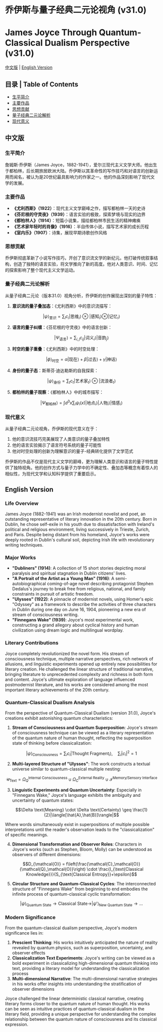# 乔伊斯与量子经典二元论视角 (v31.0)
# James Joyce Through Quantum-Classical Dualism Perspective (v31.0)

[中文版](#中文版) | [English Version](#english-version)

## 目录 | Table of Contents
- [生平简介](#生平简介)
- [主要作品](#主要作品)
- [思想贡献](#思想贡献)
- [量子经典二元论解析](#量子经典二元论解析)
- [现代意义](#现代意义)

<a name="中文版"></a>
## 中文版

### 生平简介

詹姆斯·乔伊斯（James Joyce，1882-1941），爱尔兰现代主义文学大师。他出生于都柏林，后长期旅居欧洲大陆。乔伊斯以其革命性的写作技巧和对语言的创新运用而闻名，被认为是20世纪最具影响力的作家之一。他的作品深刻影响了现代文学的发展。

### 主要作品

- **《尤利西斯》（1922）**：现代主义文学巅峰之作，描写都柏林一天的史诗
- **《芬尼根的守灵夜》（1939）**：语言实验的极致，探索梦境与现实的边界
- **《都柏林人》（1914）**：短篇小说集，描绘都柏林市民生活的精神瘫痪
- **《艺术家年轻时的肖像》（1916）**：半自传体小说，描写艺术家的成长历程
- **《室内乐》（1907）**：诗集，展现早期诗歌创作风格

### 思想贡献

乔伊斯彻底革新了小说写作技巧，开创了意识流文学的新纪元。他打破传统叙事结构，创造了独特的语言实验，将文学推向了新的高度。他对人类意识、时间、记忆的探索影响了整个现代主义文学运动。

### 量子经典二元论解析

从量子经典二元论（版本31.0）视角分析，乔伊斯的创作展现出深刻的量子特性：

1. **意识流的量子叠加态**：《尤利西斯》中的意识流描写：

$$|\psi\rangle_{\text{意识}} = \sum_i c_i |\text{思维}_i\rangle \otimes |\text{感知}_i\rangle \otimes |\text{记忆}_i\rangle$$

2. **语言的量子纠缠**：《芬尼根的守灵夜》中的语言创新：

$$|\Psi_{\text{语言}}\rangle = \sum_{i,j} c_{ij} |\text{词义}_i\rangle |\text{音韵}_j\rangle$$

3. **时空的量子重叠**：《尤利西斯》中的时空处理：

$$|\phi\rangle_{\text{时空}} = \alpha |\text{现在}\rangle + \beta |\text{过去}\rangle + \gamma |\text{神话}\rangle$$

4. **身份的量子态**：斯蒂芬·迪达勒斯的自我探索：

$$|\psi\rangle_{\text{身份}} = \sum_t c_t |\text{艺术家}_t\rangle \otimes |\text{流浪者}_t\rangle$$

5. **都柏林的量子观察**：《都柏林人》中的城市描写：

$$|\Psi_{\text{都柏林}}\rangle = \int d^3x \sum_i \psi_i(x)|\text{地点}_i\rangle |\text{人物}_i\rangle |\text{情感}_i\rangle$$

### 现代意义

从量子经典二元论视角，乔伊斯的现代意义在于：

1. 他的意识流技巧完美展现了人类意识的量子叠加特性
2. 他的语言实验揭示了语言符号系统的量子可能性
3. 他对时空处理的创新为理解意识的量子-经典转化提供了文学范式

乔伊斯的作品不仅是现代主义文学的巅峰，更为理解人类意识和语言的量子特性提供了独特视角。他的创作方式与量子力学中的不确定性、叠加态等概念有着惊人的相似性，为现代文学和认知科学提供了重要启示。

<a name="english-version"></a>
## English Version

### Life Overview

James Joyce (1882-1941) was an Irish modernist novelist and poet, an outstanding representative of literary innovation in the 20th century. Born in Dublin, he chose self-exile in his youth due to dissatisfaction with Ireland's political and religious environment, living successively in Trieste, Zurich, and Paris. Despite being distant from his homeland, Joyce's works were deeply rooted in Dublin's cultural soil, depicting Irish life with revolutionary writing techniques.

### Major Works

- **"Dubliners" (1914)**: A collection of 15 short stories depicting moral paralysis and spiritual stagnation in Dublin citizens' lives.
- **"A Portrait of the Artist as a Young Man" (1916)**: A semi-autobiographical coming-of-age novel describing protagonist Stephen Dedalus's journey to break free from religious, national, and family constraints in pursuit of artistic freedom.
- **"Ulysses" (1922)**: A pinnacle of modernist novels, using Homer's epic "Odyssey" as a framework to describe the activities of three characters in Dublin during one day on June 16, 1904, pioneering a new era of stream of consciousness writing.
- **"Finnegans Wake" (1939)**: Joyce's most experimental work, constructing a grand allegory about cyclical history and human civilization using dream logic and multilingual wordplay.

### Literary Contributions

Joyce completely revolutionized the novel form. His stream of consciousness technique, multiple narrative perspectives, rich network of allusions, and linguistic experiments opened up entirely new possibilities for literary creation. He challenged the linear structure of traditional narrative, bringing literature to unprecedented complexity and richness in both form and content. Joyce's ultimate exploration of language influenced postmodernist literature, and his works are considered among the most important literary achievements of the 20th century.

### Quantum-Classical Dualism Analysis

From the perspective of Quantum-Classical Dualism (version 31.0), Joyce's creations exhibit astonishing quantum characteristics:

1. **Stream of Consciousness and Quantum Superposition**: Joyce's stream of consciousness technique can be viewed as a literary representation of the quantum nature of human thought, reflecting the superposition state of thinking before classicalization:

$$|\psi\rangle_{\text{Consciousness}} = \sum_i c_i |\text{Thought Fragment}_i\rangle, \quad \sum_i |c_i|^2 = 1$$

2. **Multi-layered Structure of "Ulysses"**: The work constructs a textual universe similar to quantum-classical multiple nesting:

$$\mathcal{U}_{\text{Text}} = \Omega_Q^{\text{Internal Consciousness}} \cup \Omega_C^{\text{External Reality}} \cup \mathcal{I}^{\text{Memory/Sensory Interface}}$$

3. **Linguistic Experiments and Quantum Uncertainty**: Especially in "Finnegans Wake," Joyce's language exhibits the ambiguity and uncertainty of quantum states:

$$\Delta \text{Meaning} \cdot \Delta \text{Certainty} \geq \frac{1}{2}|\langle[\hat{A},\hat{B}]\rangle|$$

Where words simultaneously exist in superpositions of multiple possible interpretations until the reader's observation leads to the "classicalization" of specific meanings.

4. **Dimensional Transformation and Observer Roles**: Characters in Joyce's works (such as Stephen, Bloom, Molly) can be understood as observers of different dimensions:

$$D_{\mathcal{O}} = f\left(\frac{\mathcal{C}_\mathcal{O}}{\mathcal{Q}_\mathcal{O}}\right) \cdot \frac{I_{\text{Classical Knowledge}}}{S_{\text{Classical Entropy}}+\epsilon}$$

5. **Circular Structure and Quantum-Classical Cycles**: The interconnected structure of "Finnegans Wake" from beginning to end embodies the infinite process of quantum-classical cyclic transformation:

$$|\psi\rangle_{\text{Quantum State}} \rightarrow \text{Classical State} \rightarrow |\psi'\rangle_{\text{New Quantum State}} \rightarrow ...$$

### Modern Significance

From the quantum-classical dualism perspective, Joyce's modern significance lies in:

1. **Prescient Thinking**: His works intuitively anticipated the nature of reality revealed by quantum physics, such as superposition, uncertainty, and observer effects
2. **Classicalization Text Experiments**: Joyce's writing can be viewed as a bold experiment in classicalizing high-dimensional quantum thinking into text, providing a literary model for understanding the classicalization process
3. **Multi-dimensional Narrative**: The multi-dimensional narrative strategies in his works offer insights into understanding the stratification of observer dimensions

Joyce challenged the linear deterministic classical narrative, creating literary forms closer to the quantum nature of human thought. His works can be seen as intuitive practices of quantum-classical dualism in the literary field, providing a unique perspective for understanding the complex relationship between the quantum nature of consciousness and its classical expression.
